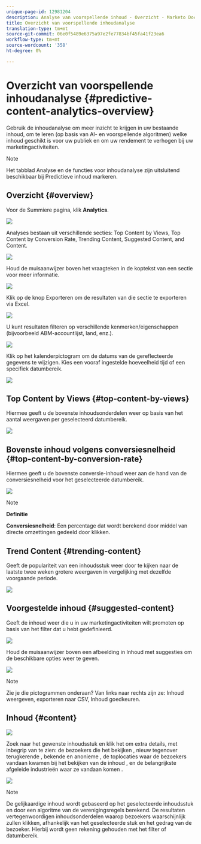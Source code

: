 ```yaml
---
unique-page-id: 12981204
description: Analyse van voorspellende inhoud - Overzicht - Marketo Docs - Productdocumentatie
title: Overzicht van voorspellende inhoudanalyse
translation-type: tm+mt
source-git-commit: 06e0f5489e6375a97e2fe77834bf45fa41f23ea6
workflow-type: tm+mt
source-wordcount: '358'
ht-degree: 0%

---
```



# Overzicht van voorspellende inhoudanalyse {#predictive-content-analytics-overview}

Gebruik de inhoudanalyse om meer inzicht te krijgen in uw bestaande inhoud, om te leren (op basis van AI- en voorspellende algoritmen) welke inhoud geschikt is voor uw publiek en om uw rendement te verhogen bij uw marketingactiviteiten.

>[!NOTE]
>
>Het tabblad Analyse en de functies voor inhoudanalyse zijn uitsluitend beschikbaar bij Predictieve inhoud markeren.

## Overzicht {#overview}

Voor de Summiere pagina, klik **Analytics**.

![](assets/one.png)

Analyses bestaan uit verschillende secties: Top Content by Views, Top Content by Conversion Rate, Trending Content, Suggested Content, and Content.

![](assets/new-2.png)

Houd de muisaanwijzer boven het vraagteken in de koptekst van een sectie voor meer informatie.

![](assets/new-3.png)

Klik op de knop Exporteren om de resultaten van die sectie te exporteren via Excel.

![](assets/new-3point5.png)

U kunt resultaten filteren op verschillende kenmerken/eigenschappen (bijvoorbeeld ABM-accountlijst, land, enz.).

![](assets/pca.png)

Klik op het kalenderpictogram om de datums van de gereflecteerde gegevens te wijzigen. Kies een vooraf ingestelde hoeveelheid tijd of een specifiek datumbereik.

![](assets/dates.png)

## Top Content by Views {#top-content-by-views}

Hiermee geeft u de bovenste inhoudsonderdelen weer op basis van het aantal weergaven per geselecteerd datumbereik.

![](assets/new-6.png)

## Bovenste inhoud volgens conversiesnelheid {#top-content-by-conversion-rate}

Hiermee geeft u de bovenste conversie-inhoud weer aan de hand van de conversiesnelheid voor het geselecteerde datumbereik.

![](assets/new-7.png)

>[!NOTE]
>
>**Definitie**
>
>**Conversiesnelheid**: Een percentage dat wordt berekend door middel van directe omzettingen gedeeld door klikken.

## Trend Content {#trending-content}

Geeft de populariteit van een inhoudsstuk weer door te kijken naar de laatste twee weken grotere weergaven in vergelijking met dezelfde voorgaande periode.

![](assets/new-8.png)

## Voorgestelde inhoud {#suggested-content}

Geeft de inhoud weer die u in uw marketingactiviteiten wilt promoten op basis van het filter dat u hebt gedefinieerd.

![](assets/image2017-10-3-10-3a18-3a35.png)

Houd de muisaanwijzer boven een afbeelding in Inhoud met suggesties om de beschikbare opties weer te geven.

![](assets/image2017-10-3-10-3a21-3a37.png)

>[!NOTE]
>
>Zie je die pictogrammen onderaan? Van links naar rechts zijn ze: Inhoud weergeven, exporteren naar CSV, Inhoud goedkeuren.

## Inhoud {#content}

![](assets/image2017-10-3-10-3a22-3a24.png)

Zoek naar het gewenste inhoudsstuk en klik het om extra details, met inbegrip van te zien: de bezoekers die het bekijken , nieuw tegenover terugkerende , bekende en anonieme , de toplocaties waar de bezoekers vandaan kwamen bij het bekijken van de inhoud , en de belangrijkste afgeleide industrieën waar ze vandaan komen .

![](assets/image2017-10-3-10-3a23-3a40.png)

>[!NOTE]
>
>De gelijkaardige inhoud wordt gebaseerd op het geselecteerde inhoudsstuk en door een algoritme van de verenigingsregels berekend. De resultaten vertegenwoordigen inhoudsonderdelen waarop bezoekers waarschijnlijk zullen klikken, afhankelijk van het geselecteerde stuk en het gedrag van de bezoeker. Hierbij wordt geen rekening gehouden met het filter of datumbereik.
